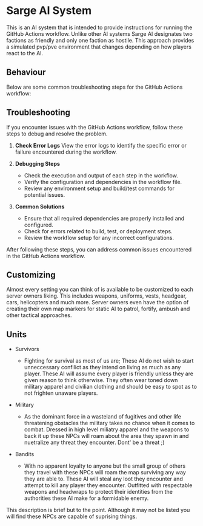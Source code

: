 # Sarge AI System
This is an AI system that is intended to provide instructions for running the GitHub Actions workflow. Unlike other AI systems Sarge AI designates two factions as friendly and only one faction as hostile. This approach provides a simulated pvp/pve environment that changes depending on how players react to the AI.

## Behaviour
Below are some common troubleshooting steps for the GitHub Actions workflow:

## Troubleshooting
If you encounter issues with the GitHub Actions workflow, follow these steps to debug and resolve the problem.

1. **Check Error Logs**
   View the error logs to identify the specific error or failure encountered during the workflow.

2. **Debugging Steps**
   - Check the execution and output of each step in the workflow.
   - Verify the configuration and dependencies in the workflow file.
   - Review any environment setup and build/test commands for potential issues.

3. **Common Solutions**
   - Ensure that all required dependencies are properly installed and configured.
   - Check for errors related to build, test, or deployment steps.
   - Review the workflow setup for any incorrect configurations.

After following these steps, you can address common issues encountered in the GitHub Actions workflow.

## Customizing
Almost every setting you can think of is available to be customized to each server owners liking. This includes weapons, uniforms, vests, headgear, cars, helicopters and much more. Server owners even have the option of creating their own map markers for static AI to patrol, fortify, ambush and other tactical approaches.

## Units
* Survivors
  * Fighting for survival as most of us are; These AI do not wish to start unneccessary confilict as they intend on living as much as any player. These AI will assume every player is friendly unless they are given reason to think otherwise. They often wear toned down military apparel and civilian clothing and should be easy to spot as to not frighten unaware players.

* Military
  * As the dominant force in a wasteland of fugitives and other life threatening obstacles the military takes no chance when it comes to combat. Dressed in high level miliatry apparel and the weapons to back it up these NPCs will roam about the area they spawn in and nuetralize any threat they encounter. Dont' be a threat ;)

* Bandits
  * With no apparent loyalty to anyone but the small group of others they travel with these NPCs will roam the map surviving any way they are able to. These AI will steal any loot they encounter and attempt to kill any player they encounter. Outfitted with respectable weapons and headwraps to protect their identities from the authorities these AI make for a formidable enemy. 

This description is brief but to the point. Although it may not be listed you will find these NPCs are capable of suprising things.
